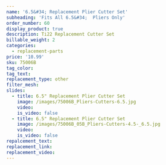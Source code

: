 ```yaml
---
name: '6.5&#34; Replacement Plier Cutter Set'
subheading: 'Fits All 6.5&#34;  Pliers Only'
order_number: 60
display_product: true
description: Ti22 Replacement Cutter Set
billable_weight: 2
categories:
  - replacement-parts
price: '10.99'
sku: 75006B
tag_color:
tag_text:
replacement_type: other
filter_mesh:
slides:
  - title: 6.5" Replacement Plier Cutter Set
    image: /images/75006B_Pliers-Cutters-6.5.jpg
    video:
    is_video: false
  - title: 6.5" Replacement Plier Cutter Set
    image: /images/75006B_05B_Pliers-Cutters-4.5-_6.5.jpg
    video:
    is_video: false
repalcement_text:
replacement_link:
replacement_video:
---
```

